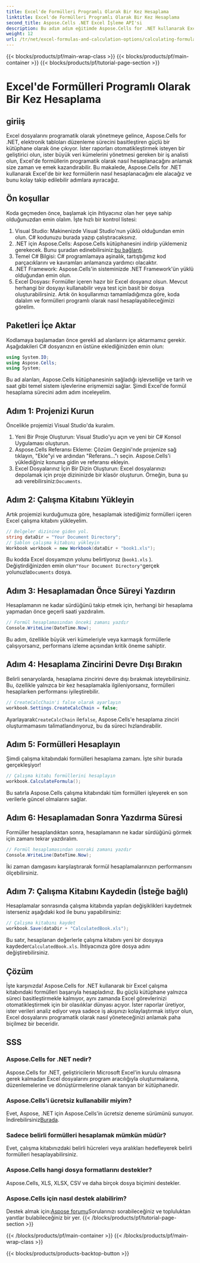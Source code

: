 ```yaml
---
title: Excel'de Formülleri Programlı Olarak Bir Kez Hesaplama
linktitle: Excel'de Formülleri Programlı Olarak Bir Kez Hesaplama
second_title: Aspose.Cells .NET Excel İşleme API'si
description: Bu adım adım eğitimde Aspose.Cells for .NET kullanarak Excel formüllerini programatik olarak nasıl hesaplayacağınızı öğrenin. Excel otomasyon becerilerinizi geliştirin.
weight: 12
url: /tr/net/excel-formulas-and-calculation-options/calculating-formulas-once/
---
```


{{< blocks/products/pf/main-wrap-class >}}
{{< blocks/products/pf/main-container >}}
{{< blocks/products/pf/tutorial-page-section >}}

# Excel'de Formülleri Programlı Olarak Bir Kez Hesaplama

## giriiş
Excel dosyalarını programatik olarak yönetmeye gelince, Aspose.Cells for .NET, elektronik tabloları düzenleme sürecini basitleştiren güçlü bir kütüphane olarak öne çıkıyor. İster raporları otomatikleştirmek isteyen bir geliştirici olun, ister büyük veri kümelerini yönetmesi gereken bir iş analisti olun, Excel'de formüllerin programatik olarak nasıl hesaplanacağını anlamak size zaman ve emek kazandırabilir. Bu makalede, Aspose.Cells for .NET kullanarak Excel'de bir kez formüllerin nasıl hesaplanacağını ele alacağız ve bunu kolay takip edilebilir adımlara ayıracağız.
## Ön koşullar
Koda geçmeden önce, başlamak için ihtiyacınız olan her şeye sahip olduğunuzdan emin olalım. İşte hızlı bir kontrol listesi:
1. Visual Studio: Makinenizde Visual Studio'nun yüklü olduğundan emin olun. C# kodunuzu burada yazıp çalıştıracaksınız.
2.  .NET için Aspose.Cells: Aspose.Cells kütüphanesini indirip yüklemeniz gerekecek. Bunu şuradan edinebilirsiniz:[bu bağlantı](https://releases.aspose.com/cells/net/). 
3. Temel C# Bilgisi: C# programlamaya aşinalık, tartıştığımız kod parçacıklarını ve kavramları anlamanıza yardımcı olacaktır.
4. .NET Framework: Aspose.Cells'in sisteminizde .NET Framework'ün yüklü olduğundan emin olun.
5. Excel Dosyası: Formüller içeren hazır bir Excel dosyanız olsun. Mevcut herhangi bir dosyayı kullanabilir veya test için basit bir dosya oluşturabilirsiniz.
Artık ön koşullarımızı tamamladığımıza göre, koda dalalım ve formülleri programlı olarak nasıl hesaplayabileceğimizi görelim.
## Paketleri İçe Aktar
Kodlamaya başlamadan önce gerekli ad alanlarını içe aktarmamız gerekir. Aşağıdakileri C# dosyanızın en üstüne eklediğinizden emin olun:
```csharp
using System.IO;
using Aspose.Cells;
using System;
```
Bu ad alanları, Aspose.Cells kütüphanesinin sağladığı işlevselliğe ve tarih ve saat gibi temel sistem işlevlerine erişmemizi sağlar.
Şimdi Excel'de formül hesaplama sürecini adım adım inceleyelim.
## Adım 1: Projenizi Kurun
Öncelikle projemizi Visual Studio'da kuralım.
1. Yeni Bir Proje Oluşturun: Visual Studio'yu açın ve yeni bir C# Konsol Uygulaması oluşturun.
2. Aspose.Cells Referansı Ekleme: Çözüm Gezgini'nde projenize sağ tıklayın, "Ekle"yi ve ardından "Referans..."ı seçin. Aspose.Cells'i yüklediğiniz konuma gidin ve referansı ekleyin.
3.  Excel Dosyalarınız İçin Bir Dizin Oluşturun: Excel dosyalarınızı depolamak için proje dizininizde bir klasör oluşturun. Örneğin, buna şu adı verebilirsiniz:`Documents`.
## Adım 2: Çalışma Kitabını Yükleyin
Artık projemizi kurduğumuza göre, hesaplamak istediğimiz formülleri içeren Excel çalışma kitabını yükleyelim.
```csharp
// Belgeler dizinine giden yol.
string dataDir = "Your Document Directory";
// Şablon çalışma kitabını yükleyin
Workbook workbook = new Workbook(dataDir + "book1.xls");
```
Bu kodda Excel dosyamızın yolunu belirtiyoruz (`book1.xls` ). Değiştirdiğinizden emin olun`"Your Document Directory"`gerçek yolunuzla`Documents` dosya.
## Adım 3: Hesaplamadan Önce Süreyi Yazdırın
Hesaplamanın ne kadar sürdüğünü takip etmek için, herhangi bir hesaplama yapmadan önce geçerli saati yazdıralım.
```csharp
// Formül hesaplamasından önceki zamanı yazdır
Console.WriteLine(DateTime.Now);
```
Bu adım, özellikle büyük veri kümeleriyle veya karmaşık formüllerle çalışıyorsanız, performans izleme açısından kritik öneme sahiptir.
## Adım 4: Hesaplama Zincirini Devre Dışı Bırakın
Belirli senaryolarda, hesaplama zincirini devre dışı bırakmak isteyebilirsiniz. Bu, özellikle yalnızca bir kez hesaplamakla ilgileniyorsanız, formülleri hesaplarken performansı iyileştirebilir.
```csharp
// CreateCalcChain'i false olarak ayarlayın
workbook.Settings.CreateCalcChain = false;
```
 Ayarlayarak`CreateCalcChain` ile`false`, Aspose.Cells'e hesaplama zinciri oluşturmamasını talimatlandırıyoruz, bu da süreci hızlandırabilir.
## Adım 5: Formülleri Hesaplayın
Şimdi çalışma kitabındaki formülleri hesaplama zamanı. İşte sihir burada gerçekleşiyor!
```csharp
// Çalışma kitabı formüllerini hesaplayın
workbook.CalculateFormula();
```
Bu satırla Aspose.Cells çalışma kitabındaki tüm formülleri işleyerek en son verilerle güncel olmalarını sağlar.
## Adım 6: Hesaplamadan Sonra Yazdırma Süresi
Formüller hesaplandıktan sonra, hesaplamanın ne kadar sürdüğünü görmek için zamanı tekrar yazdıralım.
```csharp
// Formül hesaplamasından sonraki zamanı yazdır
Console.WriteLine(DateTime.Now);
```
İki zaman damgasını karşılaştırarak formül hesaplamalarınızın performansını ölçebilirsiniz.
## Adım 7: Çalışma Kitabını Kaydedin (İsteğe bağlı)
Hesaplamalar sonrasında çalışma kitabında yapılan değişiklikleri kaydetmek isterseniz aşağıdaki kod ile bunu yapabilirsiniz:
```csharp
// Çalışma kitabını kaydet
workbook.Save(dataDir + "CalculatedBook.xls");
```
 Bu satır, hesaplanan değerlerle çalışma kitabını yeni bir dosyaya kaydeder`CalculatedBook.xls`. İhtiyacınıza göre dosya adını değiştirebilirsiniz.

## Çözüm
İşte karşınızda! Aspose.Cells for .NET kullanarak bir Excel çalışma kitabındaki formülleri başarıyla hesapladınız. Bu güçlü kütüphane yalnızca süreci basitleştirmekle kalmıyor, aynı zamanda Excel görevlerinizi otomatikleştirmek için bir olasılıklar dünyası açıyor. İster raporlar üretiyor, ister verileri analiz ediyor veya sadece iş akışınızı kolaylaştırmak istiyor olun, Excel dosyalarını programatik olarak nasıl yöneteceğinizi anlamak paha biçilmez bir beceridir.
## SSS
### Aspose.Cells for .NET nedir?
Aspose.Cells for .NET, geliştiricilerin Microsoft Excel'in kurulu olmasına gerek kalmadan Excel dosyalarını program aracılığıyla oluşturmalarına, düzenlemelerine ve dönüştürmelerine olanak tanıyan bir kütüphanedir.
### Aspose.Cells'i ücretsiz kullanabilir miyim?
 Evet, Aspose, .NET için Aspose.Cells'in ücretsiz deneme sürümünü sunuyor. İndirebilirsiniz[Burada](https://releases.aspose.com/).
### Sadece belirli formülleri hesaplamak mümkün müdür?
Evet, çalışma kitabınızdaki belirli hücreleri veya aralıkları hedefleyerek belirli formülleri hesaplayabilirsiniz.
### Aspose.Cells hangi dosya formatlarını destekler?
Aspose.Cells, XLS, XLSX, CSV ve daha birçok dosya biçimini destekler.
### Aspose.Cells için nasıl destek alabilirim?
 Destek almak için:[Aspose forumu](https://forum.aspose.com/c/cells/9)Sorularınızı sorabileceğiniz ve topluluktan yanıtlar bulabileceğiniz bir yer.
{{< /blocks/products/pf/tutorial-page-section >}}

{{< /blocks/products/pf/main-container >}}
{{< /blocks/products/pf/main-wrap-class >}}

{{< blocks/products/products-backtop-button >}}
